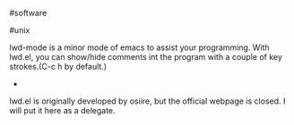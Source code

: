 #software

#unix

lwd-mode is a minor mode of emacs to assist your programming. With lwd.el, you can show/hide comments int the program with a couple of key strokes.(C-c h by default.)



* [](storage:LWD/lwd.el)


lwd.el is originally developed by osiire, but the official webpage is closed. I will put it here as a delegate.






